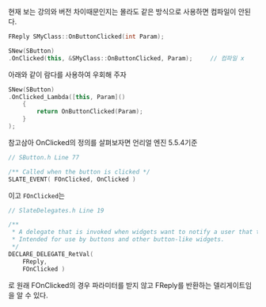 현재 보는 강의와 버전 차이때문인지는 몰라도 같은 방식으로 사용하면 컴파일이 안된다.

```cpp
FReply SMyClass::OnButtonClicked(int Param);
```

```cpp
SNew(SButton)
.OnClicked(this, &SMyClass::OnButtonClicked, Param);     // 컴파일 x
```

아래와 같이 람다를 사용하여 우회해 주자

```cpp
SNew(SButton)
.OnClicked_Lambda([this, Param]()
	{
		return OnButtonClicked(Param);
	}
);
```

참고삼아 OnClicked의 정의를 살펴보자면 언리얼 엔진 5.5.4기준
```cpp
// SButton.h Line 77

/** Called when the button is clicked */
SLATE_EVENT( FOnClicked, OnClicked )
```

이고 `FOnClicked`는 
```cpp
// SlateDelegates.h Line 19

/**
 * A delegate that is invoked when widgets want to notify a user that they have been clicked.
 * Intended for use by buttons and other button-like widgets.
 */
DECLARE_DELEGATE_RetVal( 
	FReply, 
	FOnClicked )
```
로 원래 FOnClicked의 경우 파라미터를 받지 않고 FReply를 반환하는 델리게이트임을 알 수 있다.